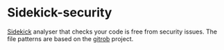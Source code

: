 # Sidekick-security

[Sidekick](https://sidekickcode.com) analyser that checks your code is free from security issues. The file patterns are based on the [gitrob](https://github.com/michenriksen/gitrob) project.

